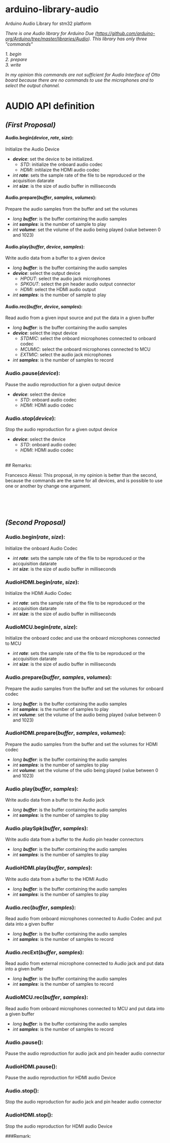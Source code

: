 # arduino-library-audio
Arduino Audio Library for stm32 platform

_There is one Audio library for Arduino Due (https://github.com/arduino-org/Arduino/tree/master/libraries/Audio). This library has only three "commands"_

_1. begin_<br>
_2. prepare_<br>
_3. write_

_In my opinion this commands are not sufficient for Audio Interface of Otto board because there are no commands to use the microphones and to select the output channel._

# AUDIO API definition
## _(First Proposal)_

#### **Audio.begin(_device_, _rate_, _size_):**
Initialize the Audio Device
* _**device**_: set the device to be initialized.
  * _STD_: initialize the onboard audio codec
  * _HDMI_: initilaize the HDMI audio codec
* _int **rate**_: sets the sample rate of the file to be reproduced or the acquisition datarate
* _int **size**_: is the size of audio buffer in milliseconds


#### **Audio.prepare(_buffer_, _samples_, _volumes_):**
Prepare the audio samples from the buffer and set the volumes
* _long **buffer**_: is the buffer containing the audio samples
* _int **samples**_: is the number of sample to play
* _int **volume**_: set the volume of the audio being played (value between 0 and 1023)


#### **Audio.play(_buffer_, _device_, _samples_):**
Write audio data from a buffer to a given device
* _long **buffer**_: is the buffer containing the audio samples
* _**device**_: select the output device
  * _HPOUT_: select the audio jack microphones
  * _SPKOUT_: select the pin header audio output connector
  * _HDMI_: select the HDMI audio output
* _int **samples**_: is the number of sample to play


#### **Audio.rec(_buffer_, _device_, _samples_):**
Read audio from a given input source and put the data in a given buffer
* _long **buffer**_: is the buffer containing the audio samples
* _**device**_: select the input device
  * _STDMIC_: select the onboard microphones connected to onboard codec
  * _MCUMIC_: select the onboard microphones connected to MCU
  * _EXTMIC_: select the audio jack microphones
* _int **samples**_: is the number of samples to record


### **Audio.pause(_device_):**
Pause the audio reproduction for a given output device
* _**device**_: select the device
  *  _STD_:  onboard audio codec
  * _HDMI_: HDMI audio codec


### **Audio.stop(_device_):**
Stop the audio reproduction for a given output device
* _**device**_: select the device
  * _STD_:  onboard audio codec
  * _HDMI_: HDMI audio codec

<br/>
## Remarks:

Francesco Alessi: This proposal, in my opinion is better than the second, because the commands are the same for all devices, and is possible to use one or another by change one argument.

<br/><br/><br/>
## _(Second Proposal)_

### **Audio.begin(_rate_, _size_):**
Initialize the onboard Audio Codec
* _int **rate**_: sets the sample rate of the file to be reproduced or the accquisition datarate
* _int **size**_: is the size of audio buffer in milliseconds

### **AudioHDMI.begin(_rate_, _size_):**
Initialize the HDMI Audio Codec
* _int **rate**_: sets the sample rate of the file to be reproduced or the accquisition datarate
* _int **size**_: is the size of audio buffer in milliseconds


### **AudioMCU.begin(_rate_, _size_):**
Initialize the onboard codec and use the onboard microphones connected to MCU
* _int **rate**_: sets the sample rate of the file to be reproduced or the accquisition datarate
* _int **size**_: is the size of audio buffer in milliseconds

### **Audio.prepare(_buffer_, _samples_, _volumes_):**
Prepare the audio samples from the buffer and set the volumes for onboard codec
* _long **buffer**_: is the buffer containing the audio samples
* _int **samples**_: is the number of samples to play
* _int **volume**_: set the volume of the audio being played (value between 0 and 1023)

### **AudioHDMI.prepare(_buffer_, _samples_, _volumes_):**
Prepare the audio samples from the buffer and set the volumes for HDMI codec
* _long **buffer**_: is the buffer containing the audio samples
* _int **samples**_: is the number of samples to play
* _int **volume**_: set the volume of the udio being played (value between 0 and 1023)

### **Audio.play(_buffer_, _samples_):**
Write audio data from a buffer to the Audio jack
* _long **buffer**_: is the buffer containing the audio samples
* _int **samples**_: is the number of samples to play

### **Audio.playSpk(_buffer_, _samples_):**
Write audio data from a buffer to the Audio pin header connectors
* _long **buffer**_: is the buffer containing the audio samples
* _int **samples**_: is the number of samples to play

### **AudioHDMI.play(_buffer_, _samples_):**
Write audio data from a buffer to the HDMI Audio
* _long **buffer**_: is the buffer containing the audio samples
* _int **samples**_: is the number of samples to play

### **Audio.rec(_buffer_, _samples_):**
Read audio from onboard microphones connected to Audio Codec and put data into a given buffer
* _long **buffer**_: is the buffer containing the audio samples
* _int **samples**_: is the number of samples to record

### **Audio.recExt(_buffer_, _samples_):**
Read audio from external microphone connected to Audio jack and put data into a given buffer
* _long **buffer**_: is the buffer containing the audio samples
* _int **samples**_: is the number of samples to record

### **AudioMCU.rec(_buffer_, _samples_):**
Read audio from onboard  microphones connected to MCU and put data into a given buffer
* _long **buffer**_: is the buffer containing the audio samples
* _int **samples**_: is the number of samples to record

### **Audio.pause():**
Pause the audio reproduction for audio jack and pin header audio connector

### **AudioHDMI.pause():**
Pause the audio reproduction for HDMI audio Device

### **Audio.stop():**
Stop the audio reproduction for audio jack and pin header audio connector

### **AudioHDMI.stop():**
Stop the audio reproduction for HDMI audio Device


###Remark:

